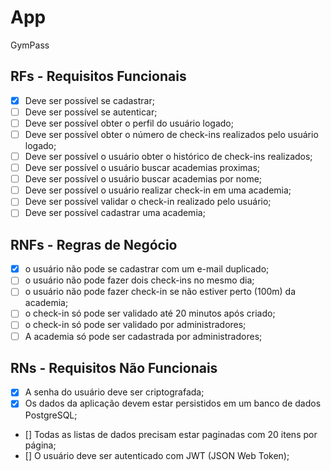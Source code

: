 # App 

GymPass

## RFs - Requisitos Funcionais

-[x] Deve ser possível se cadastrar;
-[ ] Deve ser possível se autenticar;
-[ ] Deve ser possível obter o perfil do usuário logado;
-[ ] Deve ser possível obter o número de check-ins realizados pelo usuário logado;
-[ ] Deve ser possível o usuário obter o histórico de check-ins realizados;
-[ ] Deve ser possível o usuário buscar academias proximas;
-[ ] Deve ser possível o usuário buscar academias por nome;
-[ ] Deve ser possível o usuário realizar check-in em uma academia;
-[ ] Deve ser possível validar o check-in realizado pelo usuário;
-[ ] Deve ser possível cadastrar uma academia;

## RNFs - Regras de Negócio

- [x] o usuário não pode se cadastrar com um e-mail duplicado;
- [ ] o usuário não pode fazer dois check-ins no mesmo dia;
- [ ] o usuário não pode fazer check-in se não estiver perto (100m) da academia;
- [ ] o check-in só pode ser validado até 20 minutos após criado;
- [ ] o check-in só pode ser validado por administradores; 
- [ ] A academia só pode ser cadastrada por administradores;

## RNs - Requisitos Não Funcionais

- [x] A senha do usuário deve ser criptografada;
- [x] Os dados da aplicação devem estar persistidos em um banco de dados PostgreSQL;
- [] Todas as listas de dados precisam estar paginadas com 20 itens por página;
- [] O usuário deve ser autenticado com JWT (JSON Web Token);
